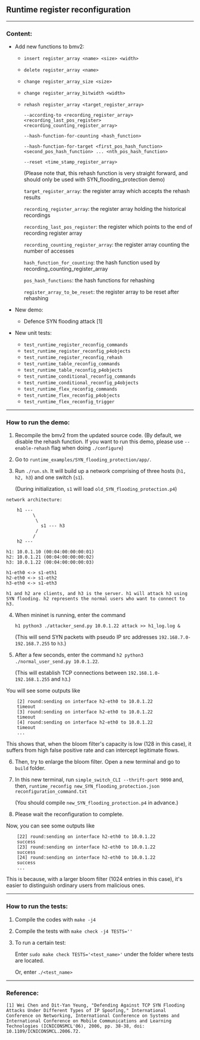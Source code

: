 ## Runtime register reconfiguration
---
### Content:


- Add new functions to bmv2:
    - `insert register_array <name> <size> <width>`
    - `delete register_array <name>`
    - `change register_array_size <size>`
    - `change register_array_bitwidth <width>`
    - <code>rehash register_array <target_register_array> </br>
        --according-to <recording_register_array> <recording_last_pos_register> <recording_counting_register_array> </br>
        --hash-function-for-counting <hash_function> </br> 
        --hash-function-for-target <first_pos_hash_function> <second_pos_hash_function> ... <nth_pos_hash_function> </br>
        --reset <time_stamp_register_array></code>

        (Please note that, this rehash function is very straight forward, and should only be used with SYN_flooding_protection demo)

        `target_register_array`: the register array which accepts the rehash results
        
        `recording_register_array`: the register array holding the historical recordings

        `recording_last_pos_register`: the register which points to the end of recording register array

        `recording_counting_register_array`: the register array counting the number of accesses

        `hash_function_for_counting`: the hash function used by recording_counting_register_array

        `pos_hash_functions`: the hash functions for rehashing

        `register_array_to_be_reset`: the register array to be reset after rehashing        

- New demo:
    - Defence SYN flooding attack [1]

- New unit tests:
    - `test_runtime_register_reconfig_commands`
    - `test_runtime_register_reconfig_p4objects`
    - `test_runtime_register_reconfig_rehash`
    - `test_runtime_table_reconfig_commands`
    - `test_runtime_table_reconfig_p4objects`
    - `test_runtime_conditional_reconfig_commands`
    - `test_runtime_conditional_reconfig_p4objects`
    - `test_runtime_flex_reconfig_commands`
    - `test_runtime_flex_reconfig_p4objects`
    - `test_runtime_flex_reconfig_trigger`

---
### How to run the demo:
1. Recompile the bmv2 from the updated source code. (By default, we disable the rehash function. If you want to run this demo, please use `--enable-rehash` flag when doing `./configure`)
2. Go to `runtime_examples/SYN_flooding_protection/app/`.
3. Run `./run.sh`. It will build up a network comprising of three hosts (`h1, h2, h3`) and one switch (`s1`). 

    (During initialization, `s1` will load `old_SYN_flooding_protection.p4`)
```
network architecture:

    h1 ---
          \
           \
             s1 --- h3
           /  
          /
    h2 ---

h1: 10.0.1.10 (00:04:00:00:00:01)
h2: 10.0.1.21 (00:04:00:00:00:02)
h3: 10.0.1.22 (00:04:00:00:00:03)

h1-eth0 <-> s1-eth1
h2-eth0 <-> s1-eth2
h3-eth0 <-> s1-eth3

h1 and h2 are clients, and h3 is the server. h1 will attack h3 using SYN flooding. h2 represents the normal users who want to connect to h3.
```

4. When mininet is running, enter the command

    `h1 python3 ./attacker_send.py 10.0.1.22 attack >> h1_log.log &` 
    
    (This will send SYN packets with pseudo IP src addresses `192.168.7.0-192.168.7.255` to `h3`.)
5. After a few seconds, enter the command `h2 python3 ./normal_user_send.py 10.0.1.22`.
    
    (This will establish TCP connections between `192.168.1.0-192.168.1.255` and `h3`.)

You will see some outputs like 
```
    [2] round:sending on interface h2-eth0 to 10.0.1.22
    timeout
    [3] round:sending on interface h2-eth0 to 10.0.1.22
    timeout
    [4] round:sending on interface h2-eth0 to 10.0.1.22
    timeout
    ...
```
This shows that, when the bloom filter's capacity is low (128 in this case), it suffers from high false positive rate and can intercept legitimate flows.

6. Then, try to enlarge the bloom filter. Open a new terminal and go to `build` folder.
7. In this new terminal, run `simple_switch_CLI --thrift-port 9090` and, then, `runtime_reconfig new_SYN_flooding_protection.json reconfiguration_command.txt`

    (You should compile `new_SYN_flooding_protection.p4` in advance.)
8. Please wait the reconfiguration to complete.

Now, you can see some outputs like
```
    [22] round:sending on interface h2-eth0 to 10.0.1.22
    success
    [23] round:sending on interface h2-eth0 to 10.0.1.22
    success
    [24] round:sending on interface h2-eth0 to 10.0.1.22
    success
    ...
``` 

This is because, with a larger bloom filter (1024 entries in this case), it's easier to distinguish ordinary users from malicious ones.

---
### How to run the tests:
1. Compile the codes with `make -j4`
2. Compile the tests with `make check -j4 TESTS=''`
3. To run a certain test:

    Enter `sudo make check TESTS='<test_name>'` under the folder where tests are located.
    
    Or, enter `./<test_name>`

---
### Reference:
```
[1] Wei Chen and Dit-Yan Yeung, "Defending Against TCP SYN Flooding Attacks Under Different Types of IP Spoofing," International Conference on Networking, International Conference on Systems and International Conference on Mobile Communications and Learning Technologies (ICNICONSMCL'06), 2006, pp. 38-38, doi: 10.1109/ICNICONSMCL.2006.72.
```
